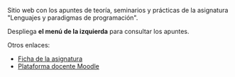 Sitio web con los apuntes de teoría, seminarios y prácticas de la
asignatura "Lenguajes y paradigmas de programación".

Despliega **el menú de la izquierda** para consultar los apuntes.

Otros enlaces:

- [Ficha de la asignatura](https://cvnet.cpd.ua.es/Guia-Docente/GuiaDocente/Index?wcodest=C203&wcodasi=34017&wlengua=es&scaca=2023-24)
- [Plataforma docente Moodle](https://moodle2023-24.ua.es/moodle/course/view.php?id=7310)
